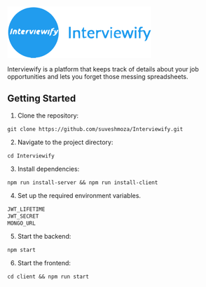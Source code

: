 ![Interviewify Logo](https://raw.githubusercontent.com/suveshmoza/Interviewify/main/client/src/assets/images/logo.svg)

Interviewify is a platform that keeps track of details about your job opportunities and lets you forget those messing spreadsheets.

## Getting Started

1. Clone the repository:
```
git clone https://github.com/suveshmoza/Interviewify.git
```
2. Navigate to the project directory:
```
cd Interviewify
```
3. Install dependencies:
```
npm run install-server && npm run install-client
```
4. Set up the required environment variables.
```
JWT_LIFETIME
JWT_SECRET
MONGO_URL
```

5. Start the backend:
```
npm start
```
6. Start the frontend:
```
cd client && npm run start
```
